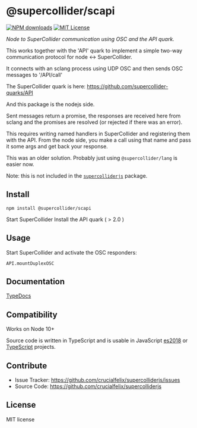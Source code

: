 # @supercollider/scapi
[![NPM downloads][npm-downloads-image]][npm-url] [![MIT License][license-image]][license-url]

<i>Node to SuperCollider communication using OSC and the API quark.</i>

This works together with the 'API' quark to implement a simple two-way communication protocol for node <-> SuperCollider.

It connects with an sclang process using UDP OSC and then sends OSC messages to '/API/call'

The SuperCollider quark is here:
https://github.com/supercollider-quarks/API

And this package is the nodejs side.

Sent messages return a promise, the responses are received here from sclang and the promises are resolved (or rejected if there was an error).

This requires writing named handlers in SuperCollider and registering them with the API. From the node side, you make a call using that name and pass it some args and get back your response.

This was an older solution. Probably just using `@supercollider/lang` is easier now.

Note: this is not included in the [`supercolliderjs`](https://npmjs.org/package/supercolliderjs) package.

## Install

```shell
npm install @supercollider/scapi
```

Start SuperCollider
Install the API quark ( > 2.0 )

## Usage

Start SuperCollider and activate the OSC responders:

```supercollider
API.mountDuplexOSC
```

Documentation
-------------

[TypeDocs](https://crucialfelix.github.io/supercolliderjs/packages/scapi/docs/index.html)

Compatibility
-------------

Works on Node 10+

Source code is written in TypeScript and is usable in JavaScript [es2018](https://2ality.com/2017/02/ecmascript-2018.html) or [TypeScript](https://www.typescriptlang.org/docs/home.html) projects.

Contribute
----------

- Issue Tracker: https://github.com/crucialfelix/supercolliderjs/issues
- Source Code: https://github.com/crucialfelix/supercolliderjs

License
-------

MIT license

[license-image]: http://img.shields.io/badge/license-MIT-blue.svg?style=flat
[license-url]: LICENSE

[npm-url]: https://npmjs.org/package/@supercollider/scapi
[npm-version-image]: http://img.shields.io/npm/v/@supercollider/scapi.svg?style=flat
[npm-downloads-image]: http://img.shields.io/npm/dm/@supercollider/scapi.svg?style=flat

[travis-url]: http://travis-ci.org/crucialfelix/supercolliderjs
[travis-image]: https://travis-ci.org/crucialfelix/supercolliderjs.svg?branch=master

